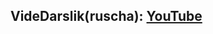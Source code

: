 ## VideDarslik(ruscha): [YouTube](https://www.youtube.com/playlist?list=PLNsoXzIF7VhphFG-Htq9-PDKQTKgvinoc)